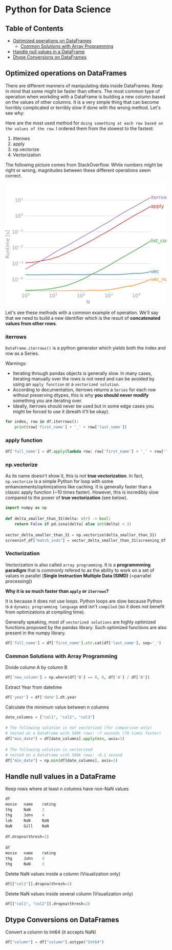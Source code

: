 # Python for Data Science

## Table of Contents

- [Optimized operations on DataFrames](#optimized-operations-on-dataframes)
    - [Common Solutions with Array Programming](#common-solutions-with-array-programming)
- [Handle null values in a DataFrame](#handle-null-values-in-a-dataframe)
- [Dtype Conversions on DataFrames](#dtype-conversions-on-dataframes)

## Optimized operations on DataFrames

There are different manners of manipulating data inside DataFrames. Keep in mind that some might be faster than others. The most common type of operation when workding with a DataFrame is building a new column based on the values of other columns. It is a very simple thing that can become horribly complicated or terribly slow if done with the wrong method. Let's see why:

Here are the most used method for `doing something at each row based on the values of the row`. I ordered them from the slowest to the fastest:

1. itterows
2. apply
3. np.vectorize
4. Vectorization

The following picture comes from StackOverflow. While numbers might be right or wrong, magnitudes between these different operations seem correct. 

![df-ways-of-iterating](/ds/python_for_ds/resources/python-dataframe-ways-of-iterating.png)

Let's see these methods with a common example of operation. We'll say that we need to build a new identifier which is the result of **concatenated values from other rows**.

### iterrows

`DataFrame.iterrows()` is a python generator which yields both the index and row as a Series.

Warnings:
- Iterating through pandas objects is generally slow. In many cases, iterating manually over the rows is not need and can be avoided by using an `apply function` or a `vectorized solution`.
- According to documentation, iterrows returns a `Series` for each row without preserving dtypes, this is why **you should never modify** something you are iterating over.
- Ideally, iterrows should never be used but in some edge cases you might be forced to use it (breath it'll be okay).


```python
for index, row in df.iterrows():
    print(row['first_name'] + '_' + row['last_name'])
```

### apply function

```python
df['full_name'] = df.apply(lambda row: row['first_name'] + '_' + row['last_name'])
```

### np.vectorize

As its name doesn't show it, this is not **true vectorization**. In fact, `np.vectorize` is a simple Python for loop with some enhancements/optimizations like caching. It is generally faster than a classic apply function (~10 times faster). However, this is incredibly slow compared to the power of **true vectorization** (see below).

```python
import numpy as np

def delta_smaller_than_31(delta: str) -> bool:
	return False if pd.isna(delta) else int(delta) < 31

vector_delta_smaller_than_31 = np.vectorize(delta_smaller_than_31)
screeninf_df["match_snds"] = vector_delta_smaller_than_31(screening_df["delta"])
```

### Vectorization

Vectorization is also called `array programming`. It is a **programmming paradigm** that is commonly refered to as the ability to work on a set of values in parallel (**Single Instruction Multiple Data (SIMD)** (=parrallel processing))

**Why it is so much faster than `apply` or `iterrows`?**

It is because it does not use loops. Python loops are slow because Python is a `dynamic programming language` and isn't `compiled` (so it does not benefit from optimizations at compiling time).

Generally speaking, most of `vectorized solutions` are highly optimized functions proposed by the pandas library. Such optimized functions are also present in the numpy library. 

```python
df['full_name'] = df['first_name'].str.cat(df['last_name'], sep='_')
```

### Common Solutions with Array Programming

Divide column A by column B
```python
df['new_column'] = np.where(df['B'] == 0, 0, df['A'] / df['B'])
```

Extract Year from datetime
```python
df['year'] = df['date'].dt.year
```

Calculate the minimum value between n columns
```py
date_columns = ["col1", "col2", "col3"]

# The following solution is not vectorized (for comparison only)
# tested on a DataFrame with 500k rows: ~7 seconds (70 times faster)
df["min_date"] = df[date_columns].apply(min, axis=1)

# The following solution is vectorized
# tested on a DataFrame with 500k rows: ~0.1 second
df["min_date"] = np.min(df[date_columns], axis=1)
```

## Handle null values in a DataFrame

Keep rows where at least n columns have non-NaN values
```py
df
movie   name    rating
thg     NaN     3
thg     John    4
lob     NaN     NaN
NaN     Gill    NaN

df.dropna(thresh=2)

df
movie   name    rating
thg     John    4
thg     NaN     3
```

Delete NaN values inside a column (Visualization only)
```py
df[["col1"]].dropna(thresh=1)
```

Delete NaN values inside several column (Visualization only)
```py
df[["col1", "col2"]].dropna(thresh=2)
```

## Dtype Conversions on DataFrames

Convert a column to Int64 (it accepts NaN)
```python
df["column"] = df["column"].astype("Int64")
```
```python

```
